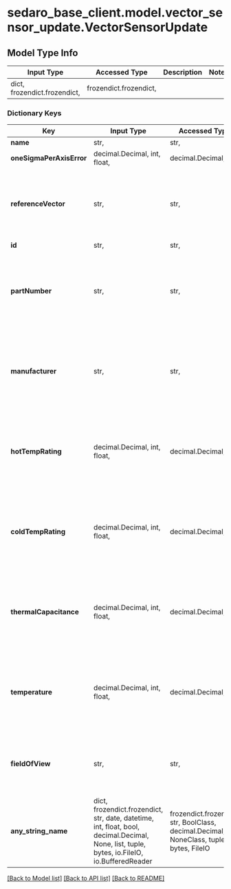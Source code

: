 # sedaro_base_client.model.vector_sensor_update.VectorSensorUpdate

## Model Type Info
Input Type | Accessed Type | Description | Notes
------------ | ------------- | ------------- | -------------
dict, frozendict.frozendict,  | frozendict.frozendict,  |  | 

### Dictionary Keys
Key | Input Type | Accessed Type | Description | Notes
------------ | ------------- | ------------- | ------------- | -------------
**name** | str,  | str,  |  | 
**oneSigmaPerAxisError** | decimal.Decimal, int, float,  | decimal.Decimal,  |  | 
**referenceVector** | str,  | str,  | Relationship to a &#x60;ReferenceVector&#x60; block. Reverse key: &#x60;ReferenceVector.vectorSensors&#x60;. On delete: &#x60;RESTRICT&#x60; (prevent referenced block from being deleted while relationship to this one exists). | 
**id** | str,  | str,  |  | [optional] 
**partNumber** | str,  | str,  |  | [optional] if omitted the server will use the default value of ""
**manufacturer** | str,  | str,  |  | [optional] if omitted the server will use the default value of ""
**hotTempRating** | decimal.Decimal, int, float,  | decimal.Decimal,  |  | [optional] if omitted the server will use the default value of 0
**coldTempRating** | decimal.Decimal, int, float,  | decimal.Decimal,  |  | [optional] if omitted the server will use the default value of 0
**thermalCapacitance** | decimal.Decimal, int, float,  | decimal.Decimal,  |  | [optional] if omitted the server will use the default value of 1
**temperature** | decimal.Decimal, int, float,  | decimal.Decimal,  |  | [optional] if omitted the server will use the default value of 273.15
**fieldOfView** | str,  | str,  | Relationship to zero or one &#x60;FieldOfView&#x60; blocks. Reverse key: &#x60;FieldOfView.sensors&#x60;. On delete: &#x60;RESTRICT&#x60; (prevent referenced block from being deleted while relationship to this one exists). | [optional] 
**any_string_name** | dict, frozendict.frozendict, str, date, datetime, int, float, bool, decimal.Decimal, None, list, tuple, bytes, io.FileIO, io.BufferedReader | frozendict.frozendict, str, BoolClass, decimal.Decimal, NoneClass, tuple, bytes, FileIO | any string name can be used but the value must be the correct type | [optional]

[[Back to Model list]](../../README.md#documentation-for-models) [[Back to API list]](../../README.md#documentation-for-api-endpoints) [[Back to README]](../../README.md)

